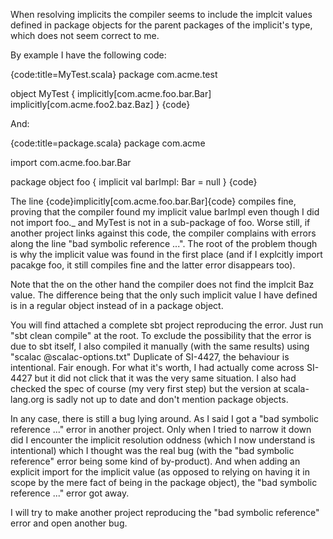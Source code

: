 When resolving implicits the compiler seems to include the implcit values defined in package objects for the parent packages of the implicit's type, which does not seem correct to me.

By example I have the following code:

{code:title=MyTest.scala}
package com.acme.test

object MyTest {
  implicitly[com.acme.foo.bar.Bar]
  implicitly[com.acme.foo2.baz.Baz]
}
{code}

And:

{code:title=package.scala}
package com.acme

import com.acme.foo.bar.Bar

package object foo {
  implicit val barImpl: Bar = null
}
{code}

The line {code}implicitly[com.acme.foo.bar.Bar]{code} compiles fine, proving that the compiler found my implicit value barImpl even though I did not import foo._ and MyTest is not in a sub-package of foo. Worse still, if another project links against this code, the compiler complains with errors along the line "bad symbolic reference ...". The root of the problem though is why the implicit value was found in the first place (and if I explcitly import pacakge foo, it still compiles fine and the latter error disappears too).

Note that the on the other hand the compiler does not find the implcit Baz value. The difference being that the only such implicit value I have defined is in a regular object instead of in a package object.

You will find attached a complete sbt project reproducing the error. Just run "sbt clean compile" at the root. 
To exclude the possibility that the error is due to sbt itself, I also compiled it manually (with the same results) using "scalac @scalac-options.txt"
Duplicate of SI-4427, the behaviour is intentional. 
Fair enough. 
For what it's worth, I had actually come across SI-4427 but it did not click that it was the very same situation.
I also had checked the spec of course (my very first step) but the version at scala-lang.org is sadly not up to date and don't mention package objects.

In any case, there is still a bug lying around. As I said I got a "bad symbolic reference ..." error in another project. 
Only when I tried to narrow it down did I encounter the implicit resolution oddness (which I now understand is intentional) which I thought was the real bug (with the "bad symbolic reference" error being some kind of by-product). 
And when adding an explicit import for the implicit value (as opposed to relying on having it in scope by the mere fact of being in the package object), the "bad symbolic reference ..." error got away.

I will try to make another project reproducing the "bad symbolic reference" error and open another bug.
